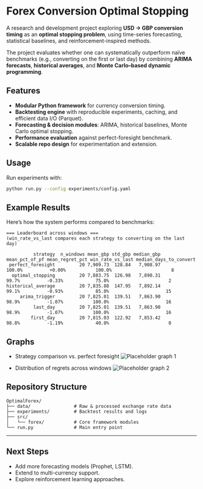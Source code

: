 
# Forex Conversion Optimal Stopping

A research and development project exploring **USD → GBP conversion timing** as an **optimal stopping problem**, using time-series forecasting, statistical baselines, and reinforcement-inspired methods.

The project evaluates whether one can systematically outperform naïve benchmarks (e.g., converting on the first or last day) by combining **ARIMA forecasts**, **historical averages**, and **Monte Carlo–based dynamic programming**.


## Features

* **Modular Python framework** for currency conversion timing.
* **Backtesting engine** with reproducible experiments, caching, and efficient data I/O (Parquet).
* **Forecasting & decision modules**: ARIMA, historical baselines, Monte Carlo optimal stopping.
* **Performance evaluation** against perfect-foresight benchmark.
* **Scalable repo design** for experimentation and extension.


## Usage

Run experiments with:

```bash
python run.py --config experiments/config.yaml
```

## Example Results

Here’s how the system performs compared to benchmarks:

```
=== Leaderboard across windows ===
(win_rate_vs_last compares each strategy to converting on the last day)

          strategy  n_windows mean_gbp std_gbp median_gbp mean_pct_of_pf mean_regret_pct win_rate_vs_last median_days_to_convert
 perfect_foresight         20 7,909.73  128.84   7,908.97         100.0%          +0.00%           100.0%                      8
  optimal_stopping         20 7,883.75  126.98   7,890.31          99.7%          -0.33%            75.0%                      2
historical_average         20 7,835.88  147.95   7,892.14          99.1%          -0.93%            85.0%                     15
     arima_trigger         20 7,825.01  139.51   7,863.90          98.9%          -1.07%           100.0%                     16
          last_day         20 7,825.01  139.51   7,863.90          98.9%          -1.07%           100.0%                     16
         first_day         20 7,815.03  122.92   7,853.42          98.8%          -1.19%            40.0%                      0
```


## Graphs

* Strategy comparison vs. perfect foresight
  ![Placeholder graph 1](docs/images/strategy_comparison.png)

* Distribution of regrets across windows
  ![Placeholder graph 2](docs/images/regret_distribution.png)


## Repository Structure

```
OptimalForex/
├── data/                # Raw & processed exchange rate data
├── experiments/         # Backtest results and logs
├── src/
│   └── forex/           # Core framework modules
└── run.py               # Main entry point
```

---

## Next Steps

* Add more forecasting models (Prophet, LSTM).
* Extend to multi-currency support.
* Explore reinforcement learning approaches.


